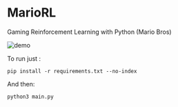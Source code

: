 # MarioRL
Gaming Reinforcement Learning with Python (Mario Bros)

![demo](https://raw.githubusercontent.com/munoztd0/MarioRL/master/img/demo.gif)


To run just :

```pip install -r requirements.txt --no-index```
  
And then:
  
```python3 main.py```
